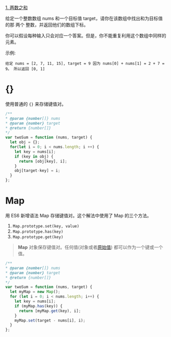[1. 两数之和](https://leetcode-cn.com/problems/two-sum/)

给定一个整数数组 nums 和一个目标值 target，请你在该数组中找出和为目标值的那 两个 整数，并返回他们的数组下标。

你可以假设每种输入只会对应一个答案。但是，你不能重复利用这个数组中同样的元素。

示例:

`给定 nums = [2, 7, 11, 15], target = 9 因为 nums[0] + nums[1] = 2 + 7 = 9。 所以返回 [0, 1]`

# {}

使用普通的 `{}` 来存储键值对。

```javascript
/**
* @param {number[]} nums
* @param {number} target
* @return {number[]}
*/
var twoSum = function (nums, target) {
  let obj = {};
  for(let i = 0; i < nums.length; i ++) {
    let key = nums[i];
    if (key in obj) {
      return [obj[key], i];          
    }
    obj[target-key] = i;
  }
};
```

# Map

用 ES6 新增语法 Map 存储键值对。这个解法中使用了 Map 的三个方法。

1. `Map.prototype.set(key, value)`
2. `Map.prototype.has(key)`
3. `Map.prototype.get(key)`

> **Map** 对象保存键值对。任何值(对象或者[原始值](https://developer.mozilla.org/en-US/docs/Glossary/Primitive)) 都可以作为一个键或一个值。

```javascript
/**
* @param {number[]} nums
* @param {number} target
* @return {number[]}
*/
var twoSum = function (nums, target) {
  let myMap = new Map();
  for (let i = 0; i < nums.length; i++) {
    let key = nums[i];
    if (myMap.has(key)) {
      return [myMap.get(key), i];
    }
    myMap.set(target - nums[i], i);
  }
};
```

